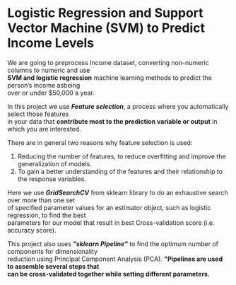 # Logistic Regression and Support Vector Machine (SVM) to Predict Income Levels

We are going to preprocess Income dataset, converting non-numeric columns to numeric and use \
**SVM and logistic regression** machine learning methods to predict the person’s income asbeing \
over or under $50,000 a year.

In this project we use ***Feature selection***,  a process where you automatically select those features\
in your data that **contribute most to the prediction variable or output** in which you are interested.  

There are in general two reasons why feature selection is used:

1.	Reducing the number of features, to reduce overfitting and improve the generalization of models.
2.	To gain a better understanding of the features and their relationship to the response variables.

Here we use ***GridSearchCV*** from sklearn library to do an exhaustive search over more than one set \
of specified parameter values for an estimator object, such as logistic regression, to find the best \
parameters for our model that result in best Cross-validation score (i.e. accuracy score).

 This project also uses ***"sklearn Pipeline"*** to find the optimum number of components for dimensionality \
 reduction using Principal Component Analysis (PCA). **"Pipelines are used to assemble several steps that \
 can be cross-validated together while setting different parameters.**
